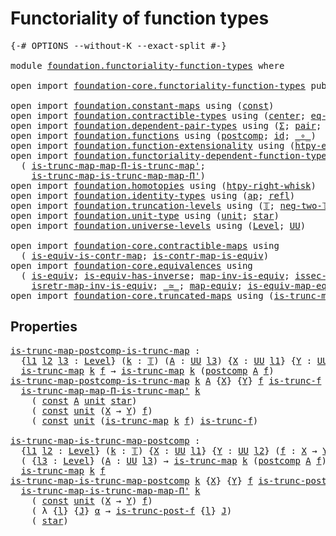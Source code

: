 # Functoriality of function types

<pre class="Agda"><a id="44" class="Symbol">{-#</a> <a id="48" class="Keyword">OPTIONS</a> <a id="56" class="Pragma">--without-K</a> <a id="68" class="Pragma">--exact-split</a> <a id="82" class="Symbol">#-}</a>

<a id="87" class="Keyword">module</a> <a id="94" href="foundation.functoriality-function-types.html" class="Module">foundation.functoriality-function-types</a> <a id="134" class="Keyword">where</a>

<a id="141" class="Keyword">open</a> <a id="146" class="Keyword">import</a> <a id="153" href="foundation-core.functoriality-function-types.html" class="Module">foundation-core.functoriality-function-types</a> <a id="198" class="Keyword">public</a>

<a id="206" class="Keyword">open</a> <a id="211" class="Keyword">import</a> <a id="218" href="foundation.constant-maps.html" class="Module">foundation.constant-maps</a> <a id="243" class="Keyword">using</a> <a id="249" class="Symbol">(</a><a id="250" href="foundation-core.constant-maps.html#203" class="Function">const</a><a id="255" class="Symbol">)</a>
<a id="257" class="Keyword">open</a> <a id="262" class="Keyword">import</a> <a id="269" href="foundation.contractible-types.html" class="Module">foundation.contractible-types</a> <a id="299" class="Keyword">using</a> <a id="305" class="Symbol">(</a><a id="306" href="foundation-core.contractible-types.html#1085" class="Function">center</a><a id="312" class="Symbol">;</a> <a id="314" href="foundation-core.contractible-types.html#1174" class="Function">eq-is-contr&#39;</a><a id="326" class="Symbol">)</a>
<a id="328" class="Keyword">open</a> <a id="333" class="Keyword">import</a> <a id="340" href="foundation.dependent-pair-types.html" class="Module">foundation.dependent-pair-types</a> <a id="372" class="Keyword">using</a> <a id="378" class="Symbol">(</a><a id="379" href="foundation-core.dependent-pair-types.html#502" class="Record">Σ</a><a id="380" class="Symbol">;</a> <a id="382" href="foundation-core.dependent-pair-types.html#575" class="InductiveConstructor">pair</a><a id="386" class="Symbol">;</a> <a id="388" href="foundation-core.dependent-pair-types.html#592" class="Field">pr1</a><a id="391" class="Symbol">;</a> <a id="393" href="foundation-core.dependent-pair-types.html#604" class="Field">pr2</a><a id="396" class="Symbol">)</a>
<a id="398" class="Keyword">open</a> <a id="403" class="Keyword">import</a> <a id="410" href="foundation.functions.html" class="Module">foundation.functions</a> <a id="431" class="Keyword">using</a> <a id="437" class="Symbol">(</a><a id="438" href="foundation-core.functions.html#1106" class="Function">postcomp</a><a id="446" class="Symbol">;</a> <a id="448" href="foundation-core.functions.html#309" class="Function">id</a><a id="450" class="Symbol">;</a> <a id="452" href="foundation-core.functions.html#407" class="Function Operator">_∘_</a><a id="455" class="Symbol">)</a>
<a id="457" class="Keyword">open</a> <a id="462" class="Keyword">import</a> <a id="469" href="foundation.function-extensionality.html" class="Module">foundation.function-extensionality</a> <a id="504" class="Keyword">using</a> <a id="510" class="Symbol">(</a><a id="511" href="foundation-core.function-extensionality.html#964" class="Function">htpy-eq</a><a id="518" class="Symbol">;</a> <a id="520" href="foundation-core.function-extensionality.html#1464" class="Function">eq-htpy</a><a id="527" class="Symbol">)</a>
<a id="529" class="Keyword">open</a> <a id="534" class="Keyword">import</a> <a id="541" href="foundation.functoriality-dependent-function-types.html" class="Module">foundation.functoriality-dependent-function-types</a> <a id="591" class="Keyword">using</a>
  <a id="599" class="Symbol">(</a> <a id="601" href="foundation.functoriality-dependent-function-types.html#5570" class="Function">is-trunc-map-map-Π-is-trunc-map&#39;</a><a id="633" class="Symbol">;</a>
    <a id="639" href="foundation.functoriality-dependent-function-types.html#5983" class="Function">is-trunc-map-is-trunc-map-map-Π&#39;</a><a id="671" class="Symbol">)</a>
<a id="673" class="Keyword">open</a> <a id="678" class="Keyword">import</a> <a id="685" href="foundation.homotopies.html" class="Module">foundation.homotopies</a> <a id="707" class="Keyword">using</a> <a id="713" class="Symbol">(</a><a id="714" href="foundation-core.homotopies.html#1870" class="Function">htpy-right-whisk</a><a id="730" class="Symbol">)</a>
<a id="732" class="Keyword">open</a> <a id="737" class="Keyword">import</a> <a id="744" href="foundation.identity-types.html" class="Module">foundation.identity-types</a> <a id="770" class="Keyword">using</a> <a id="776" class="Symbol">(</a><a id="777" href="foundation-core.identity-types.html#2853" class="Function">ap</a><a id="779" class="Symbol">;</a> <a id="781" href="foundation-core.identity-types.html#694" class="InductiveConstructor">refl</a><a id="785" class="Symbol">)</a>
<a id="787" class="Keyword">open</a> <a id="792" class="Keyword">import</a> <a id="799" href="foundation.truncation-levels.html" class="Module">foundation.truncation-levels</a> <a id="828" class="Keyword">using</a> <a id="834" class="Symbol">(</a><a id="835" href="foundation-core.truncation-levels.html#382" class="Datatype">𝕋</a><a id="836" class="Symbol">;</a> <a id="838" href="foundation-core.truncation-levels.html#403" class="InductiveConstructor">neg-two-𝕋</a><a id="847" class="Symbol">)</a>
<a id="849" class="Keyword">open</a> <a id="854" class="Keyword">import</a> <a id="861" href="foundation.unit-type.html" class="Module">foundation.unit-type</a> <a id="882" class="Keyword">using</a> <a id="888" class="Symbol">(</a><a id="889" href="foundation.unit-type.html#1075" class="Datatype">unit</a><a id="893" class="Symbol">;</a> <a id="895" href="foundation.unit-type.html#1099" class="InductiveConstructor">star</a><a id="899" class="Symbol">)</a>
<a id="901" class="Keyword">open</a> <a id="906" class="Keyword">import</a> <a id="913" href="foundation.universe-levels.html" class="Module">foundation.universe-levels</a> <a id="940" class="Keyword">using</a> <a id="946" class="Symbol">(</a><a id="947" href="Agda.Primitive.html#597" class="Postulate">Level</a><a id="952" class="Symbol">;</a> <a id="954" href="foundation-core.universe-levels.html#222" class="Primitive">UU</a><a id="956" class="Symbol">)</a>

<a id="959" class="Keyword">open</a> <a id="964" class="Keyword">import</a> <a id="971" href="foundation-core.contractible-maps.html" class="Module">foundation-core.contractible-maps</a> <a id="1005" class="Keyword">using</a>
  <a id="1013" class="Symbol">(</a> <a id="1015" href="foundation-core.contractible-maps.html#2368" class="Function">is-equiv-is-contr-map</a><a id="1036" class="Symbol">;</a> <a id="1038" href="foundation-core.contractible-maps.html#3850" class="Function">is-contr-map-is-equiv</a><a id="1059" class="Symbol">)</a>
<a id="1061" class="Keyword">open</a> <a id="1066" class="Keyword">import</a> <a id="1073" href="foundation-core.equivalences.html" class="Module">foundation-core.equivalences</a> <a id="1102" class="Keyword">using</a>
  <a id="1110" class="Symbol">(</a> <a id="1112" href="foundation-core.equivalences.html#1542" class="Function">is-equiv</a><a id="1120" class="Symbol">;</a> <a id="1122" href="foundation-core.equivalences.html#2999" class="Function">is-equiv-has-inverse</a><a id="1142" class="Symbol">;</a> <a id="1144" href="foundation-core.equivalences.html#4173" class="Function">map-inv-is-equiv</a><a id="1160" class="Symbol">;</a> <a id="1162" href="foundation-core.equivalences.html#4251" class="Function">issec-map-inv-is-equiv</a><a id="1184" class="Symbol">;</a>
    <a id="1190" href="foundation-core.equivalences.html#4381" class="Function">isretr-map-inv-is-equiv</a><a id="1213" class="Symbol">;</a> <a id="1215" href="foundation-core.equivalences.html#1607" class="Function Operator">_≃_</a><a id="1218" class="Symbol">;</a> <a id="1220" href="foundation-core.equivalences.html#1807" class="Function">map-equiv</a><a id="1229" class="Symbol">;</a> <a id="1231" href="foundation-core.equivalences.html#1862" class="Function">is-equiv-map-equiv</a><a id="1249" class="Symbol">)</a>
<a id="1251" class="Keyword">open</a> <a id="1256" class="Keyword">import</a> <a id="1263" href="foundation-core.truncated-maps.html" class="Module">foundation-core.truncated-maps</a> <a id="1294" class="Keyword">using</a> <a id="1300" class="Symbol">(</a><a id="1301" href="foundation-core.truncated-maps.html#1873" class="Function">is-trunc-map</a><a id="1313" class="Symbol">)</a>
</pre>
## Properties

<pre class="Agda"><a id="is-trunc-map-postcomp-is-trunc-map"></a><a id="1343" href="foundation.functoriality-function-types.html#1343" class="Function">is-trunc-map-postcomp-is-trunc-map</a> <a id="1378" class="Symbol">:</a>
  <a id="1382" class="Symbol">{</a><a id="1383" href="foundation.functoriality-function-types.html#1383" class="Bound">l1</a> <a id="1386" href="foundation.functoriality-function-types.html#1386" class="Bound">l2</a> <a id="1389" href="foundation.functoriality-function-types.html#1389" class="Bound">l3</a> <a id="1392" class="Symbol">:</a> <a id="1394" href="Agda.Primitive.html#597" class="Postulate">Level</a><a id="1399" class="Symbol">}</a> <a id="1401" class="Symbol">(</a><a id="1402" href="foundation.functoriality-function-types.html#1402" class="Bound">k</a> <a id="1404" class="Symbol">:</a> <a id="1406" href="foundation-core.truncation-levels.html#382" class="Datatype">𝕋</a><a id="1407" class="Symbol">)</a> <a id="1409" class="Symbol">(</a><a id="1410" href="foundation.functoriality-function-types.html#1410" class="Bound">A</a> <a id="1412" class="Symbol">:</a> <a id="1414" href="foundation-core.universe-levels.html#222" class="Primitive">UU</a> <a id="1417" href="foundation.functoriality-function-types.html#1389" class="Bound">l3</a><a id="1419" class="Symbol">)</a> <a id="1421" class="Symbol">{</a><a id="1422" href="foundation.functoriality-function-types.html#1422" class="Bound">X</a> <a id="1424" class="Symbol">:</a> <a id="1426" href="foundation-core.universe-levels.html#222" class="Primitive">UU</a> <a id="1429" href="foundation.functoriality-function-types.html#1383" class="Bound">l1</a><a id="1431" class="Symbol">}</a> <a id="1433" class="Symbol">{</a><a id="1434" href="foundation.functoriality-function-types.html#1434" class="Bound">Y</a> <a id="1436" class="Symbol">:</a> <a id="1438" href="foundation-core.universe-levels.html#222" class="Primitive">UU</a> <a id="1441" href="foundation.functoriality-function-types.html#1386" class="Bound">l2</a><a id="1443" class="Symbol">}</a> <a id="1445" class="Symbol">(</a><a id="1446" href="foundation.functoriality-function-types.html#1446" class="Bound">f</a> <a id="1448" class="Symbol">:</a> <a id="1450" href="foundation.functoriality-function-types.html#1422" class="Bound">X</a> <a id="1452" class="Symbol">→</a> <a id="1454" href="foundation.functoriality-function-types.html#1434" class="Bound">Y</a><a id="1455" class="Symbol">)</a> <a id="1457" class="Symbol">→</a>
  <a id="1461" href="foundation-core.truncated-maps.html#1873" class="Function">is-trunc-map</a> <a id="1474" href="foundation.functoriality-function-types.html#1402" class="Bound">k</a> <a id="1476" href="foundation.functoriality-function-types.html#1446" class="Bound">f</a> <a id="1478" class="Symbol">→</a> <a id="1480" href="foundation-core.truncated-maps.html#1873" class="Function">is-trunc-map</a> <a id="1493" href="foundation.functoriality-function-types.html#1402" class="Bound">k</a> <a id="1495" class="Symbol">(</a><a id="1496" href="foundation-core.functions.html#1106" class="Function">postcomp</a> <a id="1505" href="foundation.functoriality-function-types.html#1410" class="Bound">A</a> <a id="1507" href="foundation.functoriality-function-types.html#1446" class="Bound">f</a><a id="1508" class="Symbol">)</a>
<a id="1510" href="foundation.functoriality-function-types.html#1343" class="Function">is-trunc-map-postcomp-is-trunc-map</a> <a id="1545" href="foundation.functoriality-function-types.html#1545" class="Bound">k</a> <a id="1547" href="foundation.functoriality-function-types.html#1547" class="Bound">A</a> <a id="1549" class="Symbol">{</a><a id="1550" href="foundation.functoriality-function-types.html#1550" class="Bound">X</a><a id="1551" class="Symbol">}</a> <a id="1553" class="Symbol">{</a><a id="1554" href="foundation.functoriality-function-types.html#1554" class="Bound">Y</a><a id="1555" class="Symbol">}</a> <a id="1557" href="foundation.functoriality-function-types.html#1557" class="Bound">f</a> <a id="1559" href="foundation.functoriality-function-types.html#1559" class="Bound">is-trunc-f</a> <a id="1570" class="Symbol">=</a>
  <a id="1574" href="foundation.functoriality-dependent-function-types.html#5570" class="Function">is-trunc-map-map-Π-is-trunc-map&#39;</a> <a id="1607" href="foundation.functoriality-function-types.html#1545" class="Bound">k</a>
    <a id="1613" class="Symbol">(</a> <a id="1615" href="foundation-core.constant-maps.html#203" class="Function">const</a> <a id="1621" href="foundation.functoriality-function-types.html#1547" class="Bound">A</a> <a id="1623" href="foundation.unit-type.html#1075" class="Datatype">unit</a> <a id="1628" href="foundation.unit-type.html#1099" class="InductiveConstructor">star</a><a id="1632" class="Symbol">)</a>
    <a id="1638" class="Symbol">(</a> <a id="1640" href="foundation-core.constant-maps.html#203" class="Function">const</a> <a id="1646" href="foundation.unit-type.html#1075" class="Datatype">unit</a> <a id="1651" class="Symbol">(</a><a id="1652" href="foundation.functoriality-function-types.html#1550" class="Bound">X</a> <a id="1654" class="Symbol">→</a> <a id="1656" href="foundation.functoriality-function-types.html#1554" class="Bound">Y</a><a id="1657" class="Symbol">)</a> <a id="1659" href="foundation.functoriality-function-types.html#1557" class="Bound">f</a><a id="1660" class="Symbol">)</a>
    <a id="1666" class="Symbol">(</a> <a id="1668" href="foundation-core.constant-maps.html#203" class="Function">const</a> <a id="1674" href="foundation.unit-type.html#1075" class="Datatype">unit</a> <a id="1679" class="Symbol">(</a><a id="1680" href="foundation-core.truncated-maps.html#1873" class="Function">is-trunc-map</a> <a id="1693" href="foundation.functoriality-function-types.html#1545" class="Bound">k</a> <a id="1695" href="foundation.functoriality-function-types.html#1557" class="Bound">f</a><a id="1696" class="Symbol">)</a> <a id="1698" href="foundation.functoriality-function-types.html#1559" class="Bound">is-trunc-f</a><a id="1708" class="Symbol">)</a>

<a id="is-trunc-map-is-trunc-map-postcomp"></a><a id="1711" href="foundation.functoriality-function-types.html#1711" class="Function">is-trunc-map-is-trunc-map-postcomp</a> <a id="1746" class="Symbol">:</a>
  <a id="1750" class="Symbol">{</a><a id="1751" href="foundation.functoriality-function-types.html#1751" class="Bound">l1</a> <a id="1754" href="foundation.functoriality-function-types.html#1754" class="Bound">l2</a> <a id="1757" class="Symbol">:</a> <a id="1759" href="Agda.Primitive.html#597" class="Postulate">Level</a><a id="1764" class="Symbol">}</a> <a id="1766" class="Symbol">(</a><a id="1767" href="foundation.functoriality-function-types.html#1767" class="Bound">k</a> <a id="1769" class="Symbol">:</a> <a id="1771" href="foundation-core.truncation-levels.html#382" class="Datatype">𝕋</a><a id="1772" class="Symbol">)</a> <a id="1774" class="Symbol">{</a><a id="1775" href="foundation.functoriality-function-types.html#1775" class="Bound">X</a> <a id="1777" class="Symbol">:</a> <a id="1779" href="foundation-core.universe-levels.html#222" class="Primitive">UU</a> <a id="1782" href="foundation.functoriality-function-types.html#1751" class="Bound">l1</a><a id="1784" class="Symbol">}</a> <a id="1786" class="Symbol">{</a><a id="1787" href="foundation.functoriality-function-types.html#1787" class="Bound">Y</a> <a id="1789" class="Symbol">:</a> <a id="1791" href="foundation-core.universe-levels.html#222" class="Primitive">UU</a> <a id="1794" href="foundation.functoriality-function-types.html#1754" class="Bound">l2</a><a id="1796" class="Symbol">}</a> <a id="1798" class="Symbol">(</a><a id="1799" href="foundation.functoriality-function-types.html#1799" class="Bound">f</a> <a id="1801" class="Symbol">:</a> <a id="1803" href="foundation.functoriality-function-types.html#1775" class="Bound">X</a> <a id="1805" class="Symbol">→</a> <a id="1807" href="foundation.functoriality-function-types.html#1787" class="Bound">Y</a><a id="1808" class="Symbol">)</a> <a id="1810" class="Symbol">→</a>
  <a id="1814" class="Symbol">(</a> <a id="1816" class="Symbol">{</a><a id="1817" href="foundation.functoriality-function-types.html#1817" class="Bound">l3</a> <a id="1820" class="Symbol">:</a> <a id="1822" href="Agda.Primitive.html#597" class="Postulate">Level</a><a id="1827" class="Symbol">}</a> <a id="1829" class="Symbol">(</a><a id="1830" href="foundation.functoriality-function-types.html#1830" class="Bound">A</a> <a id="1832" class="Symbol">:</a> <a id="1834" href="foundation-core.universe-levels.html#222" class="Primitive">UU</a> <a id="1837" href="foundation.functoriality-function-types.html#1817" class="Bound">l3</a><a id="1839" class="Symbol">)</a> <a id="1841" class="Symbol">→</a> <a id="1843" href="foundation-core.truncated-maps.html#1873" class="Function">is-trunc-map</a> <a id="1856" href="foundation.functoriality-function-types.html#1767" class="Bound">k</a> <a id="1858" class="Symbol">(</a><a id="1859" href="foundation-core.functions.html#1106" class="Function">postcomp</a> <a id="1868" href="foundation.functoriality-function-types.html#1830" class="Bound">A</a> <a id="1870" href="foundation.functoriality-function-types.html#1799" class="Bound">f</a><a id="1871" class="Symbol">))</a> <a id="1874" class="Symbol">→</a>
  <a id="1878" href="foundation-core.truncated-maps.html#1873" class="Function">is-trunc-map</a> <a id="1891" href="foundation.functoriality-function-types.html#1767" class="Bound">k</a> <a id="1893" href="foundation.functoriality-function-types.html#1799" class="Bound">f</a>
<a id="1895" href="foundation.functoriality-function-types.html#1711" class="Function">is-trunc-map-is-trunc-map-postcomp</a> <a id="1930" href="foundation.functoriality-function-types.html#1930" class="Bound">k</a> <a id="1932" class="Symbol">{</a><a id="1933" href="foundation.functoriality-function-types.html#1933" class="Bound">X</a><a id="1934" class="Symbol">}</a> <a id="1936" class="Symbol">{</a><a id="1937" href="foundation.functoriality-function-types.html#1937" class="Bound">Y</a><a id="1938" class="Symbol">}</a> <a id="1940" href="foundation.functoriality-function-types.html#1940" class="Bound">f</a> <a id="1942" href="foundation.functoriality-function-types.html#1942" class="Bound">is-trunc-post-f</a> <a id="1958" class="Symbol">=</a>
  <a id="1962" href="foundation.functoriality-dependent-function-types.html#5983" class="Function">is-trunc-map-is-trunc-map-map-Π&#39;</a> <a id="1995" href="foundation.functoriality-function-types.html#1930" class="Bound">k</a>
    <a id="2001" class="Symbol">(</a> <a id="2003" href="foundation-core.constant-maps.html#203" class="Function">const</a> <a id="2009" href="foundation.unit-type.html#1075" class="Datatype">unit</a> <a id="2014" class="Symbol">(</a><a id="2015" href="foundation.functoriality-function-types.html#1933" class="Bound">X</a> <a id="2017" class="Symbol">→</a> <a id="2019" href="foundation.functoriality-function-types.html#1937" class="Bound">Y</a><a id="2020" class="Symbol">)</a> <a id="2022" href="foundation.functoriality-function-types.html#1940" class="Bound">f</a><a id="2023" class="Symbol">)</a>
    <a id="2029" class="Symbol">(</a> <a id="2031" class="Symbol">λ</a> <a id="2033" class="Symbol">{</a><a id="2034" href="foundation.functoriality-function-types.html#2034" class="Bound">l</a><a id="2035" class="Symbol">}</a> <a id="2037" class="Symbol">{</a><a id="2038" href="foundation.functoriality-function-types.html#2038" class="Bound">J</a><a id="2039" class="Symbol">}</a> <a id="2041" href="foundation.functoriality-function-types.html#2041" class="Bound">α</a> <a id="2043" class="Symbol">→</a> <a id="2045" href="foundation.functoriality-function-types.html#1942" class="Bound">is-trunc-post-f</a> <a id="2061" class="Symbol">{</a><a id="2062" href="foundation.functoriality-function-types.html#2034" class="Bound">l</a><a id="2063" class="Symbol">}</a> <a id="2065" href="foundation.functoriality-function-types.html#2038" class="Bound">J</a><a id="2066" class="Symbol">)</a>
    <a id="2072" class="Symbol">(</a> <a id="2074" href="foundation.unit-type.html#1099" class="InductiveConstructor">star</a><a id="2078" class="Symbol">)</a>
</pre>